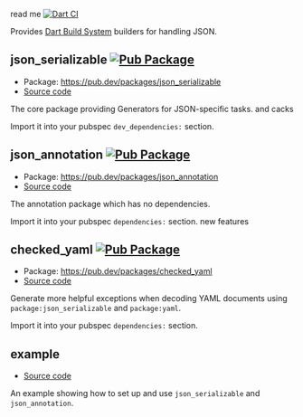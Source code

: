 read me
[![Dart CI](https://github.com/google/json_serializable.dart/workflows/Dart%20CI/badge.svg)](https://github.com/google/json_serializable.dart/actions?query=workflow%3A%22Dart+CI%22)

Provides [Dart Build System] builders for handling JSON.

## json_serializable [![Pub Package](https://img.shields.io/pub/v/json_serializable.svg)](https://pub.dev/packages/json_serializable)

- Package: <https://pub.dev/packages/json_serializable>
- [Source code](json_serializable)

The core package providing Generators for JSON-specific tasks. and cacks

Import it into your pubspec `dev_dependencies:` section.

## json_annotation [![Pub Package](https://img.shields.io/pub/v/json_annotation.svg)](https://pub.dev/packages/json_annotation)

- Package: <https://pub.dev/packages/json_annotation>
- [Source code](json_annotation)

The annotation package which has no dependencies.

Import it into your pubspec `dependencies:` section.
new features

## checked_yaml [![Pub Package](https://img.shields.io/pub/v/checked_yaml.svg)](https://pub.dev/packages/checked_yaml)

- Package: <https://pub.dev/packages/checked_yaml>
- [Source code](checked_yaml)

Generate more helpful exceptions when decoding YAML documents using
`package:json_serializable` and `package:yaml`.

Import it into your pubspec `dependencies:` section.

## example

- [Source code](example)

An example showing how to set up and use `json_serializable` and
`json_annotation`.

[dart build system]: https://github.com/dart-lang/build
